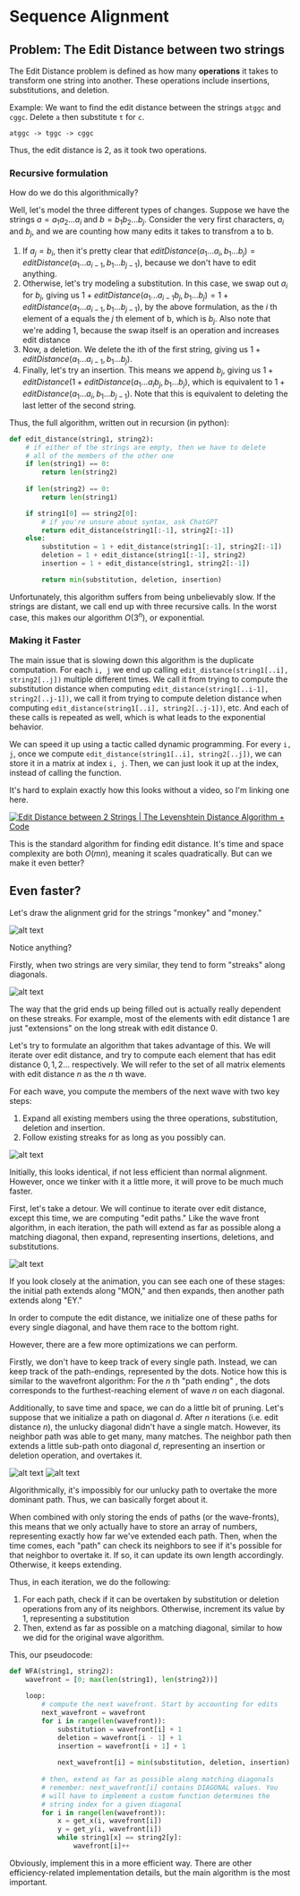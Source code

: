 # Sequence Alignment

## Problem: The Edit Distance between two strings

The Edit Distance problem is defined as how many **operations** it takes to transform one string into another. These operations include insertions, substitutions, and deletion.

Example:
We want to find the edit distance between the strings ```atggc``` and ```cggc```. Delete ```a``` then substitute ```t``` for ```c```.

```atggc -> tggc -> cggc```

Thus, the edit distance is 2, as it took two operations.

### Recursive formulation

How do we do this algorithmically?

Well, let's model the three different types of changes. Suppose we have the strings $a = a_1a_2...a_i$ and $b = b_1b_2...b_j$. Consider the very first characters, $a_i$ and $b_j$, and we are counting how many edits it takes to transfrom a to b.

1. If $a_j = b_i$, then it's pretty clear that $editDistance(a_1...a_i, b_1...b_j) = editDistance(a_1...a_{i-1}, b_1...b_{j-1})$, because we don't have to edit anything.
2. Otherwise, let's try modeling a substitution. In this case, we swap out $a_i$ for $b_j$, giving us $1 + editDistance(a_1...a_{i-1}b_j, b_1...b_j) = 1 + editDistance(a_1...a_{i-1}, b_1...b_{j-1})$, by the above formulation, as the $i$ th element of a equals the $j$ th element of b, which is $b_j$. Also note that we're adding 1, because the swap itself is an operation and increases edit distance
3. Now, a deletion. We delete the ith of the first string, giving us $1 + editDistance(a_1...a_{i-1}, b_1...b_j)$. 
4. Finally, let's try an insertion. This means we append $b_j$, giving us $1 + editDistance(1 + editDistance(a_1...a_ib_j, b_1...b_j)$, which is equivalent to $1 + editDistance(a_1...a_i, b_1...b_{j-1})$. Note that this is equivalent to deleting the last letter of the second string.


Thus, the full algorithm, written out in recursion (in python):

```py
def edit_distance(string1, string2):
    # if either of the strings are empty, then we have to delete
    # all of the members of the other one
    if len(string1) == 0:
        return len(string2)
    
    if len(string2) == 0:
        return len(string1)

    if string1[0] == string2[0]:
        # if you're unsure about syntax, ask ChatGPT
        return edit_distance(string1[:-1], string2[:-1])
    else:
        substitution = 1 + edit_distance(string1[:-1], string2[:-1])
        deletion = 1 + edit_distance(string1[:-1], string2)
        insertion = 1 + edit_distance(string1, string2[:-1])

        return min(substitution, deletion, insertion)
```

Unfortunately, this algorithm suffers from being unbelievably slow. If the strings are distant, we call end up with three recursive calls. In the worst case, this makes our algorithm $O(3^n)$, or exponential.

### Making it Faster
The main issue that is slowing down this algorithm is the duplicate computation. For each ```i, j``` we end up calling ```edit_distance(string1[..i], string2[..j])``` multiple different times. We call it from trying to compute the substitution distance when computing ```edit_distance(string1[..i-1], string2[..j-1])```, we call it from trying to compute deletion distance when computing ```edit_distance(string1[..i], string2[..j-1])```, etc. And each of these calls is repeated as well, which is what leads to the exponential behavior.

We can speed it up using a tactic called dynamic programming. For every ```i, j```, once we compute ```edit_distance(string1[..i], string2[..j])```, we can store it in a matrix at index `i, j`. Then, we can just look it up at the index, instead of calling the function. 

It's hard to explain exactly how this looks without a video, so I'm linking one here.

[![Edit Distance between 2 Strings | The Levenshtein Distance Algorithm + Code](https://img.youtube.com/vi/Dd_NgYVOdLk/0.jpg)](https://youtu.be/Dd_NgYVOdLk?t=593 "Edit Distance between 2 Strings | The Levenshtein Distance Algorithm + Code")

This is the standard algorithm for finding edit distance. It's time and space complexity are both $O(mn)$, meaning it scales quadratically. But can we make it even better?

## Even faster?


Let's draw the alignment grid for the strings "monkey" and "money."


![alt text](image.png)


Notice anything?

Firstly, when two strings are very similar, they tend to form "streaks" along diagonals. 

![alt text](image-2.png)

The way that the grid ends up being filled out is actually really dependent on these streaks. For example, most of the elements with edit distance 1 are just "extensions" on the long streak with edit distance 0.

Let's try to formulate an algorithm that takes advantage of this. We will iterate over edit distance, and try to compute each element that has edit distance $0, 1, 2...$ respectively. We will refer to the set of all matrix elements with edit distance $n$ as the $n$ th wave.

For each wave, you compute the members of the next wave with two key steps:

1. Expand all existing members using the three operations, substitution, deletion and insertion.
2. Follow existing streaks for as long as you possibly can.

![alt text](alignment.gif)

Initially, this looks identical, if not less efficient than normal alignment. However, once we tinker with it a little more, it will prove to be much much faster.

First, let's take a detour. We will continue to iterate over edit distance, except this time, we are computing "edit paths." Like the wave front algorithm, in each iteration, the path will extend as far as possible along a matching diagonal, then expand, representing insertions, deletions, and substitutions.

 ![alt text](path_anim_slow.gif)

 If you look closely at the animation, you can see each one of these stages: the initial path extends along "MON," and then expands, then another path extends along "EY." 

In order to compute the edit distance, we initialize one of these paths for every single diagonal, and have them race to the bottom right. 

However, there are a few more optimizations we can perform. 

Firstly, we don't have to keep track of every single path. Instead, we can keep track of the path-endings, represented by the dots. Notice how this is similar to the wavefront algorithm: For the $n$ th "path ending" , the dots corresponds to the furthest-reaching element of wave $n$ on each diagonal. 

Additionally, to save time and space, we can do a little bit of pruning. Let's suppose that we initialize a path on diagonal $d$. After $n$ iterations (i.e. edit distance $n$), the unlucky diagonal didn't have a single match. However, its neighbor path was able to get many, many matches. The neighbor path then extends a little sub-path onto diagonal $d$, representing an insertion or deletion operation, and overtakes it. 

![alt text](image-1.png)
![alt text](image-4.png)

Algorithmically, it's impossibly for our unlucky path to overtake the more dominant path. Thus, we can basically forget about it.

When combined with only storing the ends of paths (or the wave-fronts), this means that we only actually have to store an array of numbers, representing exactly how far we've extended each path. Then, when the time comes, each "path" can check its neighbors to see if it's possible for that neighbor to overtake it. If so, it can update its own length accordingly. Otherwise, it keeps extending.

Thus, in each iteration, we do the following:

1. For each path, check if it can be overtaken by substitution or deletion operations from any of its neighbors. Otherwise, increment its value by 1, representing a substitution
2. Then, extend as far as possible on a matching diagonal, similar to how we did for the original wave algorithm.

This, our pseudocode:

```py
def WFA(string1, string2):
    wavefront = [0; max(len(string1), len(string2))]
    
    loop:
        # compute the next wavefront. Start by accounting for edits
        next_wavefront = wavefront 
        for i in range(len(wavefront)):
            substitution = wavefront[i] + 1
            deletion = wavefront[i - 1] + 1
            insertion = wavefront[i + 1] + 1
        
            next_wavefront[i] = min(substitution, deletion, insertion)
        
        # then, extend as far as possible along matching diagonals
        # remember: next_wavefront[i] contains DIAGONAL values. You
        # will have to implement a custom function determines the 
        # string index for a given diagonal
        for i in range(len(wavefront)):
            x = get_x(i, wavefront[i])
            y = get_y(i, wavefront[i])
            while string1[x] == string2[y]:
                wavefront[i]++

```

Obviously, implement this in a more efficient way. There are other efficiency-related implementation details, but the main algorithm is the most important.
